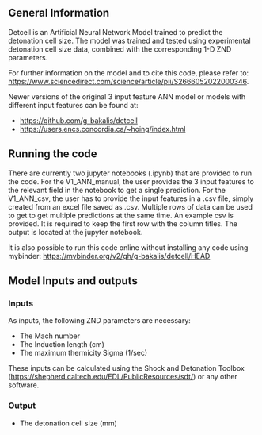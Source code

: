 ## General Information
Detcell is an Artificial Neural Network Model trained to predict the detonation cell size.
The model was trained and tested using experimental detonation cell size data, combined with the corresponding 1-D ZND parameters.

For further information on the model and to cite this code, please refer to: https://www.sciencedirect.com/science/article/pii/S2666052022000346.

Newer versions of the original 3 input feature ANN model or models with different input features can be found at:
- https://github.com/g-bakalis/detcell
- https://users.encs.concordia.ca/~hoing/index.html

## Running the code
There are currently two jupyter notebooks (.ipynb) that are provided to run the code. For the V1_ANN_manual, the user provides the 3 input features to the relevant field in the notebook to  get a single prediction. For the V1_ANN_csv, the user has to provide the input features in a .csv file, simply created from an excel file saved as .csv. Multiple rows of data can be used to get to get multiple predictions at the same time. An example csv is provided. It is required to keep the first row with the column titles.  The output is located at the jupyter notebook.

It is also possible to run this code online without installing any code using mybinder: 
https://mybinder.org/v2/gh/g-bakalis/detcell/HEAD

## Model Inputs and outputs
### Inputs
As inputs, the following ZND parameters are necessary:
- The Mach number
- The Induction length (cm)
- The maximum thermicity Sigma (1/sec)

These inputs can be calculated using the Shock and Detonation Toolbox (https://shepherd.caltech.edu/EDL/PublicResources/sdt/) or any other software.


### Output
- The detonation cell size (mm)

